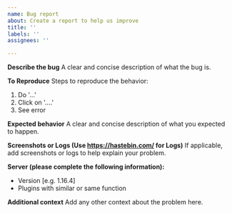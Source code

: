 ```yaml
---
name: Bug report
about: Create a report to help us improve
title: ''
labels: ''
assignees: ''

---
```


**Describe the bug**
A clear and concise description of what the bug is.

**To Reproduce**
Steps to reproduce the behavior:
1. Do '...'
2. Click on '....'
4. See error

**Expected behavior**
A clear and concise description of what you expected to happen.

**Screenshots or Logs (Use https://hastebin.com/ for Logs)**
If applicable, add screenshots or logs to help explain your problem.

**Server (please complete the following information):**
 - Version [e.g. 1.16.4]
 - Plugins with similar or same function

**Additional context**
Add any other context about the problem here.
